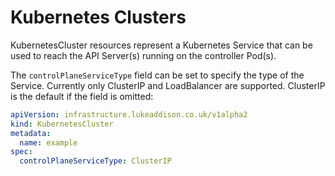 # Kubernetes Clusters

KubernetesCluster resources represent a Kubernetes Service that can be used to reach the API
Server(s) running on the controller Pod(s).

The `controlPlaneServiceType` field can be set to specify the type of the Service. Currently only
ClusterIP and LoadBalancer are supported. ClusterIP is the default if the field is omitted:

```yaml
apiVersion: infrastructure.lukeaddison.co.uk/v1alpha2
kind: KubernetesCluster
metadata:
  name: example
spec:
  controlPlaneServiceType: ClusterIP
```
